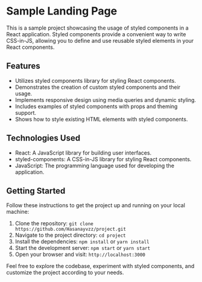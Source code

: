 Sample Landing Page
=================

This is a sample project showcasing the usage of styled components in a React application. Styled components provide a convenient way to write CSS-in-JS, allowing you to define and use reusable styled elements in your React components.

Features
---------
- Utilizes styled components library for styling React components.
- Demonstrates the creation of custom styled components and their usage.
- Implements responsive design using media queries and dynamic styling.
- Includes examples of styled components with props and theming support.
- Shows how to style existing HTML elements with styled components.

Technologies Used
------------------
- React: A JavaScript library for building user interfaces.
- styled-components: A CSS-in-JS library for styling React components.
- JavaScript: The programming language used for developing the application.

Getting Started
----------------
Follow these instructions to get the project up and running on your local machine:

1. Clone the repository: `git clone https://github.com/Hasanayvzz/project.git`
2. Navigate to the project directory: `cd project`
3. Install the dependencies: `npm install` or `yarn install`
4. Start the development server: `npm start` or `yarn start`
5. Open your browser and visit: `http://localhost:3000`

Feel free to explore the codebase, experiment with styled components, and customize the project according to your needs.



